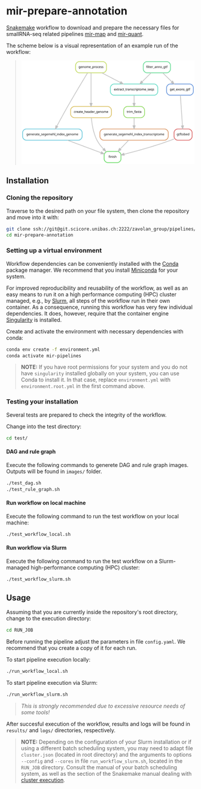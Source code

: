 # mir-prepare-annotation

[Snakemake] workflow to download and prepare the necessary files for
smallRNA-seq related pipelines
[mir-map](https://git.scicore.unibas.ch/zavolan_group/pipelines/mir-map)
and
[mir-quant](https://git.scicore.unibas.ch/zavolan_group/pipelines/mir-quant).

The scheme below is a visual representation of an example run of the
workflow:

> ![workflow_dag](images/rule_graph.svg)

## Installation

### Cloning the repository

Traverse to the desired path on your file system, then clone the repository and
move into it with:

```bash
git clone ssh://git@git.scicore.unibas.ch:2222/zavolan_group/pipelines/mir-prepare-annotation.git
cd mir-prepare-annotation
```

### Setting up a virtual environment

Workflow dependencies can be conveniently installed with the [Conda][conda]
package manager. We recommend that you install
[Miniconda][miniconda-installation] for your system.

For improved reproducibility and reusability of the workflow, as well as an
easy means to run it on a high performance computing (HPC) cluster managed,
e.g., by [Slurm][slurm], all steps of the workflow run in their own container.
As a consequence, running this workflow has very few individual dependencies. It
does, however, require that the container engine [Singularity][singularity] is
installed.

Create and activate the environment with necessary dependencies with conda:

```bash
conda env create -f environment.yml
conda activate mir-pipelines
```

> **NOTE:** If you have root permissions for your system and you do not have
> `singularity` installed globally on your system, you can use Conda to install
> it. In that case, replace `environment.yml` with `environment.root.yml` in
> the first command above.

### Testing your installation

Several tests are prepared to check the integrity of the workflow.

Change into the test directory:

```bash
cd test/
```

#### DAG and rule graph

Execute the following commands to generete DAG and rule graph images. Outputs
will be found in `images/` folder.

```bash
./test_dag.sh
./test_rule_graph.sh
```

#### Run workflow on local machine

Execute the following command to run the test workflow on your local machine:

```bash
./test_workflow_local.sh
```

#### Run workflow via Slurm

Execute the following command to run the test workflow on a Slurm-managed
high-performance computing (HPC) cluster:

```bash
./test_workflow_slurm.sh
```

## Usage

Assuming that you are currently inside the repository's root directory, change
to the execution directory:

```bash
cd RUN_JOB
```

Before running the pipeline adjust the parameters in file `config.yaml`. We
recommend that you create a copy of it for each run.

To start pipeline execution locally:

```bash
./run_workflow_local.sh
```

To start pipeline execution via Slurm:

```bash
./run_workflow_slurm.sh
```

> *This is strongly recommended due to excessive resource needs of some tools!*

After succesful execution of the workflow, results and logs will be found in
`results/` and `logs/` directories, respectively.

> **NOTE:** Depending on the configuration of your Slurm installation or if
> using a different batch scheduling system, you may need to adapt file
> `cluster.json` (located in root directory) and the arguments to options
> `--config` and `--cores` in file `run_workflow_slurm.sh`, located in the
> `RUN_JOB` directory. Consult the manual of your batch scheduling system, as
> well as the section of the Snakemake manual dealing with [cluster execution].

[conda]: <https://docs.conda.io/projects/conda/en/latest/index.html>
[cluster execution]: <https://snakemake.readthedocs.io/en/stable/executing/cluster-cloud.html#cluster-execution>
[miniconda-installation]: <https://docs.conda.io/en/latest/miniconda.html>
[rule-graph]: images/rule_graph.svg
[snakemake]: <https://snakemake.readthedocs.io/en/stable/>
[singularity]: <https://sylabs.io/singularity/>
[slurm]: <https://slurm.schedmd.com/documentation.html>

